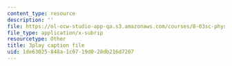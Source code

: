 ```yaml
---
content_type: resource
description: ''
file: https://ol-ocw-studio-app-qa.s3.amazonaws.com/courses/8-03sc-physics-iii-vibrations-and-waves-fall-2016/1de63025848a1c0719d028db216d7207_8P2AvGGtm_A.srt
file_type: application/x-subrip
resourcetype: Other
title: 3play caption file
uid: 1de63025-848a-1c07-19d0-28db216d7207
---
```

